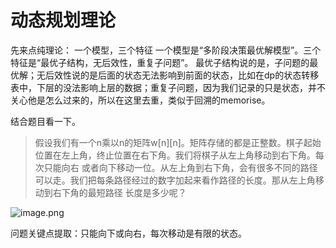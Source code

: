 # 动态规划理论

先来点纯理论：
    一个模型，三个特征
    一个模型是“多阶段决策最优解模型”。三个特征是“最优子结构，无后效性，重复子问题”。
    最优子结构说的是，子问题的最优解；无后效性说的是后面的状态无法影响到前面的状态，比如在dp的状态转移表中，下层的没法影响上层的数据；重复子问题，因为我们记录的只是状态，并不关心他是怎么过来的，所以在这里去重，类似于回溯的memorise。

结合题目看一下。
> 假设我们有一个n乘以n的矩阵w[n][n]。矩阵存储的都是正整数。棋子起始位置在左上角，终止位置在右下角。我们将棋子从左上角移动到右下角。每次只能向右
或者向下移动一位。从左上角到右下角，会有很多不同的路径可以走。我们把每条路径经过的数字加起来看作路径的长度。那从左上角移动到右下角的最短路径
长度是多少呢？

![image.png](https://i.loli.net/2019/11/16/2GZFMWTmdUJzy3N.png)

问题关键点提取：只能向下或向右，每次移动是有限的状态。